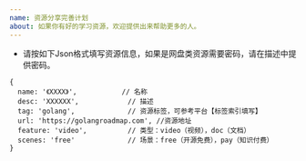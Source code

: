 ```yaml
---
name: 资源分享完善计划
about: 如果你有好的学习资源，欢迎提供出来帮助更多的人。
---
```




- 请按如下Json格式填写资源信息，如果是网盘类资源需要密码，请在描述中提供密码。

```
{
  name: '《XXXX》',           // 名称
  desc: 'XXXXXX',            // 描述
  tag: 'golang',             // 资源标签，可参考平台【标签索引填写】
  url: 'https://golangroadmap.com', //资源地址
  feature: 'video',          // 类型：video（视频），doc（文档）
  scenes: 'free'             // 场景：free（开源免费），pay（知识付费）
}
```

